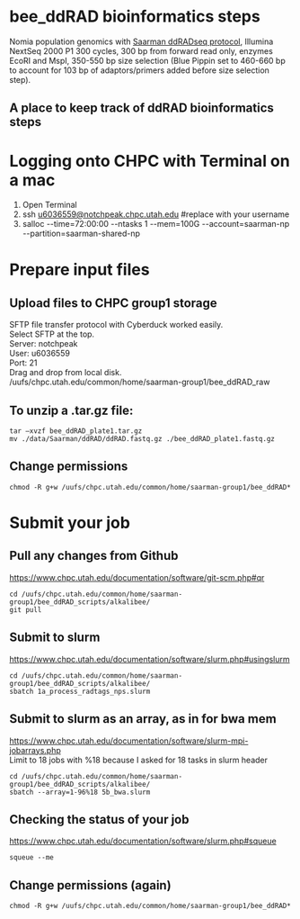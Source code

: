 # bee_ddRAD bioinformatics steps
Nomia population genomics with [Saarman ddRADseq protocol](https://docs.google.com/document/d/1fbrfyLTfIlvvffxJgiXUt4KfkHRMW-tx/edit?usp=sharing&ouid=111289447482543500025&rtpof=true&sd=true), Illumina NextSeq 2000 P1 300 cycles, 300 bp from forward read only, enzymes EcoRI and MspI, 350-550 bp size selection (Blue Pippin set to 460-660 bp to account for 103 bp of adaptors/primers added before size selection step).

## A place to keep track of ddRAD bioinformatics steps

# Logging onto CHPC with Terminal on a mac
1. Open Terminal
2. ssh u6036559@notchpeak.chpc.utah.edu        #replace with your username
3. salloc --time=72:00:00 --ntasks 1 --mem=100G --account=saarman-np --partition=saarman-shared-np

# Prepare input files  

## Upload files to CHPC group1 storage
SFTP file transfer protocol with Cyberduck worked easily.  
Select SFTP at the top.  
Server: notchpeak  
User: u6036559  
Port: 21  
Drag and drop from local disk.  
/uufs/chpc.utah.edu/common/home/saarman-group1/bee_ddRAD_raw  

## To unzip a .tar.gz file:
```
tar –xvzf bee_ddRAD_plate1.tar.gz
mv ./data/Saarman/ddRAD/ddRAD.fastq.gz ./bee_ddRAD_plate1.fastq.gz
```

## Change permissions
```
chmod -R g+w /uufs/chpc.utah.edu/common/home/saarman-group1/bee_ddRAD*
```

# Submit your job

## Pull any changes from Github  
https://www.chpc.utah.edu/documentation/software/git-scm.php#qr
```
cd /uufs/chpc.utah.edu/common/home/saarman-group1/bee_ddRAD_scripts/alkalibee/
git pull
```
## Submit to slurm
https://www.chpc.utah.edu/documentation/software/slurm.php#usingslurm
```
cd /uufs/chpc.utah.edu/common/home/saarman-group1/bee_ddRAD_scripts/alkalibee/
sbatch 1a_process_radtags_nps.slurm
```

## Submit to slurm as an array, as in for bwa mem
https://www.chpc.utah.edu/documentation/software/slurm-mpi-jobarrays.php  
Limit to 18 jobs with %18 because I asked for 18 tasks in slurm header

```
cd /uufs/chpc.utah.edu/common/home/saarman-group1/bee_ddRAD_scripts/alkalibee/
sbatch --array=1-96%18 5b_bwa.slurm
```

##  Checking the status of your job
https://www.chpc.utah.edu/documentation/software/slurm.php#squeue  
```
squeue --me
```

## Change permissions (again)
```
chmod -R g+w /uufs/chpc.utah.edu/common/home/saarman-group1/bee_ddRAD*
```
